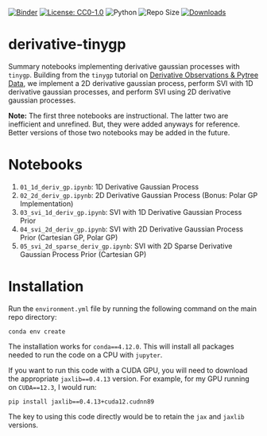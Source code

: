 [![Binder](https://mybinder.org/badge_logo.svg)](https://mybinder.org/v2/gh/edwarddramirez/derivative-tinygp/HEAD) [![License: CC0-1.0](https://img.shields.io/badge/License-CC0%201.0-brightgreen.svg)](https://creativecommons.org/publicdomain/zero/1.0/legalcode.en) ![Python](https://img.shields.io/badge/python-3.11.4-blue.svg) ![Repo Size](https://img.shields.io/github/repo-size/edwarddramirez/derivative-tinygp) [![Downloads](https://pepy.tech/badge/derivative-tinygp)](https://pepy.tech/project/derivative-tinygp)

# derivative-tinygp 

Summary notebooks implementing derivative gaussian processes with `tinygp`. Building from the `tinygp` tutorial on [Derivative Observations & Pytree Data][1], we implement a 2D derivative gaussian process, perform SVI with 1D derivative gaussian processes, and perform SVI using 2D derivative gaussian processes. 

**Note:** The first three notebooks are instructional. The latter two are inefficient and unrefined. But, they were added anyways for reference. Better versions of those two notebooks may be added in the future.

# Notebooks
1. `01_1d_deriv_gp.ipynb`: 1D Derivative Gaussian Process
2. `02_2d_deriv_gp.ipynb`: 2D Derivative Gaussian Process (Bonus: Polar GP Implementation)
3. `03_svi_1d_deriv_gp.ipynb`: SVI with 1D Derivative Gaussian Process Prior
4. `04_svi_2d_deriv_gp.ipynb`: SVI with 2D Derivative Gaussian Process Prior (Cartesian GP, Polar GP)
5. `05_svi_2d_sparse_deriv_gp.ipynb`: SVI with 2D Sparse Derivative Gaussian Process Prior (Cartesian GP)

# Installation
Run the `environment.yml` file by running the following command on the main repo directory:
```
conda env create
```
The installation works for `conda==4.12.0`. This will install all packages needed to run the code on a CPU with `jupyter`. 

If you want to run this code with a CUDA GPU, you will need to download the appropriate `jaxlib==0.4.13` version. For example, for my GPU running on `CUDA==12.3`, I would run:
```
pip install jaxlib==0.4.13+cuda12.cudnn89
```
The key to using this code directly would be to retain the `jax` and `jaxlib` versions. 

<!-- ### References  -->
[1]: <https://tinygp.readthedocs.io/en/latest/tutorials/derivative.html> "Derivative Observations & Pytree Data"